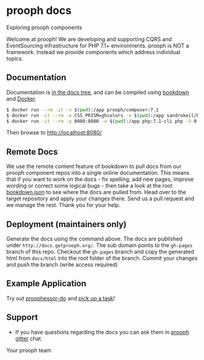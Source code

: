 # prooph docs 
Exploring prooph components

Welcome at prooph! We are developing and supporting CQRS and EventSourcing infrastructure for PHP 7.1+ environments.
prooph is NOT a framework. Instead we provide components which address individual topics.

## Documentation

Documentation is [in the docs tree](docs/), and can be compiled using [bookdown](http://bookdown.io) and [Docker](https://www.docker.com/).

```bash
$ docker run --rm -it -v $(pwd):/app prooph/composer:7.1
$ docker run -it --rm -e CSS_PRISM=ghcolors -v $(pwd):/app sandrokeil/bookdown:develop docs/bookdown.json
$ docker run -it --rm -p 8080:8080 -v $(pwd):/app php:7.1-cli php -S 0.0.0.0:8080 -t /app/docs/html
```

Then browse to [http://localhost:8080/](http://localhost:8080/)

## Remote Docs

We use the remote content feature of bookdown to pull docs from our prooph component repos into a single online documentation.
This means that if you want to work on the docs - fix spelling, add new pages, improve wording or correct some logical bugs - 
then take a look at the root [bookdown.json](docs/bookdown.json) to see where the docs are pulled from. Head over to the target
repository and apply your changes there. Send us a pull request and we manage the rest. Thank you for your help.

## Deployment (maintainers only)

Generate the docs using the command above.
The docs are published under `http://docs.getprooph.org/`. The sub domain points to the `gh-pages` branch of this repo. Checkout the `gh-pages` branch and
copy the generated html from `docs/html` into the root folder of the branch. Commit your changes and push the branch (write access required)

## Example Application

Try out [proophessor-do](https://github.com/prooph/proophessor-do) and [pick up a task](https://github.com/prooph/proophessor-do#learning-by-doing)!

## Support

- If you have questions regarding the docs you can ask them in [prooph gitter](https://gitter.im/prooph/improoph) chat.

Your prooph team
